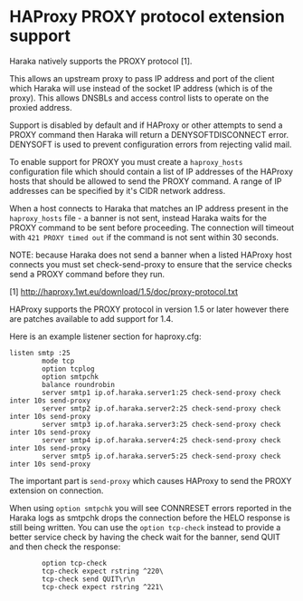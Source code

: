 HAProxy PROXY protocol extension support
========================================

Haraka natively supports the PROXY protocol [1].

This allows an upstream proxy to pass IP address and port of the client which
Haraka will use instead of the socket IP address (which is of the proxy).
This allows DNSBLs and access control lists to operate on the proxied address.

Support is disabled by default and if HAProxy or other attempts to send a
PROXY command then Haraka will return a DENYSOFTDISCONNECT error.
DENYSOFT is used to prevent configuration errors from rejecting valid mail.

To enable support for PROXY you must create a `haproxy_hosts` configuration
file which should contain a list of IP addresses of the HAProxy hosts
that should be allowed to send the PROXY command. A range of IP
addresses can be specified by it's CIDR network address.

When a host connects to Haraka that matches an IP address present in the
`haproxy_hosts` file - a banner is not sent, instead Haraka waits for the
PROXY command to be sent before proceeding.  The connection will timeout
with `421 PROXY timed out` if the command is not sent within 30 seconds.

NOTE: because Haraka does not send a banner when a listed HAProxy host
connects you must set check-send-proxy to ensure that the service checks
send a PROXY command before they run.

[1] http://haproxy.1wt.eu/download/1.5/doc/proxy-protocol.txt

HAProxy supports the PROXY protocol in version 1.5 or later however there
are patches available to add support for 1.4.

Here is an example listener section for haproxy.cfg:

```
listen smtp :25
        mode tcp
        option tcplog
        option smtpchk
        balance roundrobin
        server smtp1 ip.of.haraka.server1:25 check-send-proxy check inter 10s send-proxy
        server smtp2 ip.of.haraka.server2:25 check-send-proxy check inter 10s send-proxy
        server smtp3 ip.of.haraka.server3:25 check-send-proxy check inter 10s send-proxy
        server smtp4 ip.of.haraka.server4:25 check-send-proxy check inter 10s send-proxy
        server smtp5 ip.of.haraka.server5:25 check-send-proxy check inter 10s send-proxy
```

The important part is `send-proxy` which causes HAProxy to send the PROXY
extension on connection.

When using `option smtpchk` you will see CONNRESET errors reported in the Haraka logs as
smtpchk drops the connection before the HELO response is still being written.
You can use the `option tcp-check` instead to provide a better service check by having
the check wait for the banner, send QUIT and then check the response:

```
        option tcp-check
        tcp-check expect rstring ^220\ 
        tcp-check send QUIT\r\n
        tcp-check expect rstring ^221\ 
```
